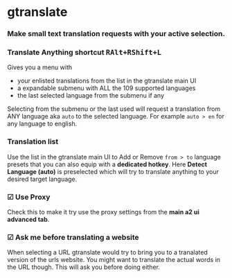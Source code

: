 # gtranslate

### Make small text translation requests with your active selection.

### Translate Anything shortcut <kbd>RAlt+RShift+L</kbd>

Gives you a menu with
* your enlisted translations from the list in the gtranslate main UI
* a expandable submenu with ALL the 109 supported languages
* the last selected language from the submenu if any

Selecting from the submenu or the last used will request a translation from ANY language aka `auto` to the selected language. For example `auto > en` for any language to english.

### Translation list

Use the list in the gtranslate main UI to Add or Remove `from > to` language presets that you can also equip with a **dedicated hotkey**.
Here **Detect Language (auto)** is preselected which will try to translate anything to your desired target language.

### ☑ Use Proxy
Check this to make it try use the proxy settings from the **main a2 ui advanced tab**.

### ☑ Ask me before translating a website
When selecting a URL gtranslate would try to bring you to a tranalated version of the urls website. You might want to translate the actual words in the URL though. This will ask you before doing either.
